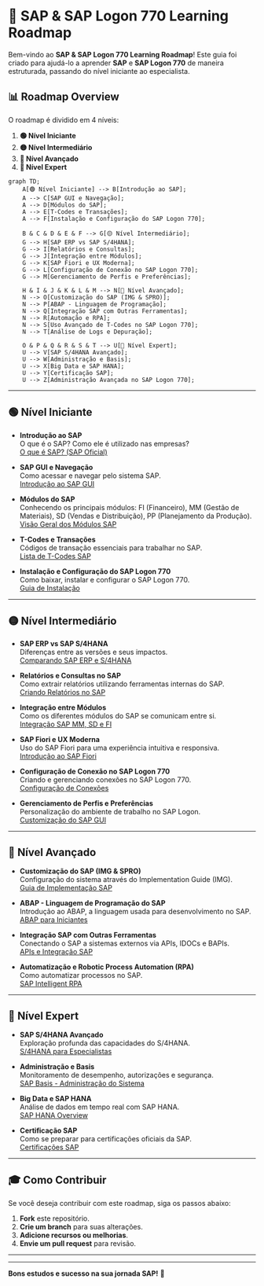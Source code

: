# 🚀 SAP & SAP Logon 770 Learning Roadmap

Bem-vindo ao **SAP & SAP Logon 770 Learning Roadmap**! Este guia foi criado para ajudá-lo a aprender **SAP** e **SAP Logon 770** de maneira estruturada, passando do nível iniciante ao especialista.

## 📊 Roadmap Overview

O roadmap é dividido em 4 níveis:

1. **🟢 Nível Iniciante**  
2. **🟡 Nível Intermediário**  
3. **🔵 Nível Avançado**  
4. **🔴 Nível Expert**  

```mermaid
graph TD;
    A[🟢 Nível Iniciante] --> B[Introdução ao SAP];
    A --> C[SAP GUI e Navegação];
    A --> D[Módulos do SAP];
    A --> E[T-Codes e Transações];
    A --> F[Instalação e Configuração do SAP Logon 770];
    
    B & C & D & E & F --> G[🟡 Nível Intermediário];
    G --> H[SAP ERP vs SAP S/4HANA];
    G --> I[Relatórios e Consultas];
    G --> J[Integração entre Módulos];
    G --> K[SAP Fiori e UX Moderna];
    G --> L[Configuração de Conexão no SAP Logon 770];
    G --> M[Gerenciamento de Perfis e Preferências];
    
    H & I & J & K & L & M --> N[🔵 Nível Avançado];
    N --> O[Customização do SAP (IMG & SPRO)];
    N --> P[ABAP - Linguagem de Programação];
    N --> Q[Integração SAP com Outras Ferramentas];
    N --> R[Automação e RPA];
    N --> S[Uso Avançado de T-Codes no SAP Logon 770];
    N --> T[Análise de Logs e Depuração];
    
    O & P & Q & R & S & T --> U[🔴 Nível Expert];
    U --> V[SAP S/4HANA Avançado];
    U --> W[Administração e Basis];
    U --> X[Big Data e SAP HANA];
    U --> Y[Certificação SAP];
    U --> Z[Administração Avançada no SAP Logon 770];
```

---

## 🟢 Nível Iniciante

- **Introdução ao SAP**  
  O que é o SAP? Como ele é utilizado nas empresas?  
  [O que é SAP? (SAP Oficial)](https://www.sap.com/brazil/about/what-is-sap.html)

- **SAP GUI e Navegação**  
  Como acessar e navegar pelo sistema SAP.  
  [Introdução ao SAP GUI](https://help.sap.com/viewer/index)

- **Módulos do SAP**  
  Conhecendo os principais módulos: FI (Financeiro), MM (Gestão de Materiais), SD (Vendas e Distribuição), PP (Planejamento da Produção).  
  [Visão Geral dos Módulos SAP](https://blogs.sap.com/)

- **T-Codes e Transações**  
  Códigos de transação essenciais para trabalhar no SAP.  
  [Lista de T-Codes SAP](https://wiki.scn.sap.com/wiki/display/ABAP/List+of+SAP+Transaction+Codes)

- **Instalação e Configuração do SAP Logon 770**  
  Como baixar, instalar e configurar o SAP Logon 770.  
  [Guia de Instalação](https://support.sap.com/en/my-support/software-downloads.html)

---

## 🟡 Nível Intermediário

- **SAP ERP vs SAP S/4HANA**  
  Diferenças entre as versões e seus impactos.  
  [Comparando SAP ERP e S/4HANA](https://www.sap.com/products/erp.html)

- **Relatórios e Consultas no SAP**  
  Como extrair relatórios utilizando ferramentas internas do SAP.  
  [Criando Relatórios no SAP](https://help.sap.com/)

- **Integração entre Módulos**  
  Como os diferentes módulos do SAP se comunicam entre si.  
  [Integração SAP MM, SD e FI](https://blogs.sap.com/)

- **SAP Fiori e UX Moderna**  
  Uso do SAP Fiori para uma experiência intuitiva e responsiva.  
  [Introdução ao SAP Fiori](https://www.sap.com/products/technology-platform/fiori.html)

- **Configuração de Conexão no SAP Logon 770**  
  Criando e gerenciando conexões no SAP Logon 770.  
  [Configuração de Conexões](https://help.sap.com/)

- **Gerenciamento de Perfis e Preferências**  
  Personalização do ambiente de trabalho no SAP Logon.  
  [Customização do SAP GUI](https://blogs.sap.com/)

---

## 🔵 Nível Avançado

- **Customização do SAP (IMG & SPRO)**  
  Configuração do sistema através do Implementation Guide (IMG).  
  [Guia de Implementação SAP](https://help.sap.com/)

- **ABAP - Linguagem de Programação do SAP**  
  Introdução ao ABAP, a linguagem usada para desenvolvimento no SAP.  
  [ABAP para Iniciantes](https://developers.sap.com/tutorials/abap-dev.html)

- **Integração SAP com Outras Ferramentas**  
  Conectando o SAP a sistemas externos via APIs, IDOCs e BAPIs.  
  [APIs e Integração SAP](https://api.sap.com/)

- **Automatização e Robotic Process Automation (RPA)**  
  Como automatizar processos no SAP.  
  [SAP Intelligent RPA](https://www.sap.com/products/technology-platform/rpa.html)

---

## 🔴 Nível Expert

- **SAP S/4HANA Avançado**  
  Exploração profunda das capacidades do S/4HANA.  
  [S/4HANA para Especialistas](https://www.sap.com/products/s4hana.html)

- **Administração e Basis**  
  Monitoramento de desempenho, autorizações e segurança.  
  [SAP Basis - Administração do Sistema](https://help.sap.com/viewer/product/SAP_BASIS)

- **Big Data e SAP HANA**  
  Análise de dados em tempo real com SAP HANA.  
  [SAP HANA Overview](https://www.sap.com/products/technology-platform/hana.html)

- **Certificação SAP**  
  Como se preparar para certificações oficiais da SAP.  
  [Certificações SAP](https://training.sap.com/certification/)

---

## 🎓 Como Contribuir

Se você deseja contribuir com este roadmap, siga os passos abaixo:

1. **Fork** este repositório.
2. **Crie um branch** para suas alterações.
3. **Adicione recursos ou melhorias**.
4. **Envie um pull request** para revisão.

---
---
**Bons estudos e sucesso na sua jornada SAP!** 🚀



